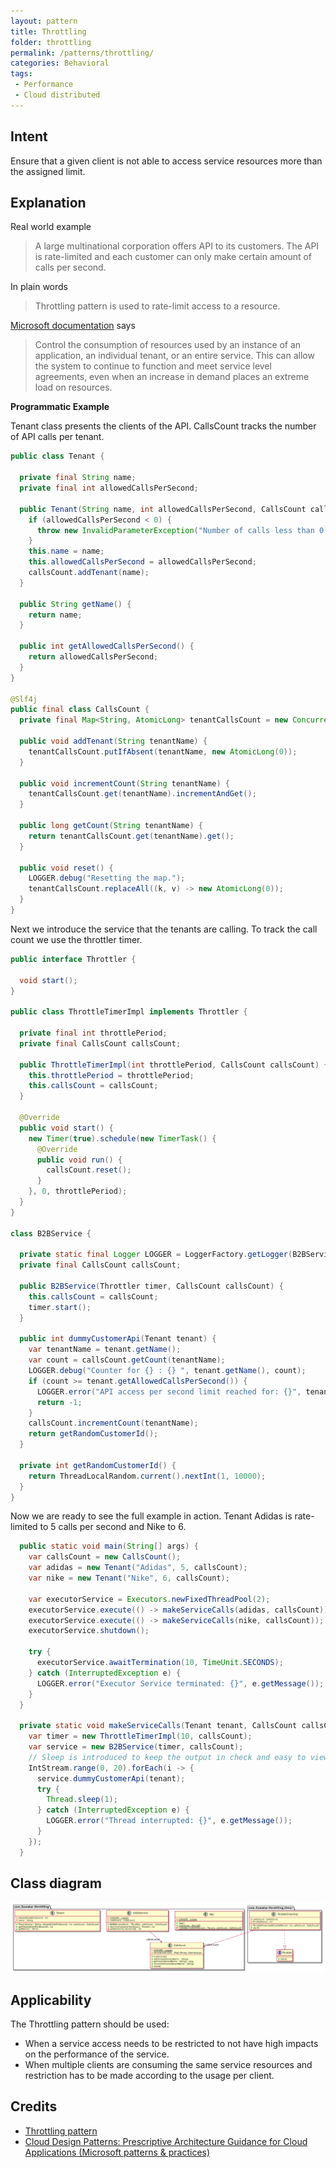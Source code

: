```yaml
---
layout: pattern
title: Throttling
folder: throttling
permalink: /patterns/throttling/
categories: Behavioral
tags:
 - Performance
 - Cloud distributed
---
```


## Intent

Ensure that a given client is not able to access service resources more than the assigned limit.

## Explanation

Real world example

> A large multinational corporation offers API to its customers. The API is rate-limited and each 
> customer can only make certain amount of calls per second.      

In plain words

> Throttling pattern is used to rate-limit access to a resource. 

[Microsoft documentation](https://docs.microsoft.com/en-us/azure/architecture/patterns/throttling) says

> Control the consumption of resources used by an instance of an application, an individual tenant, 
> or an entire service. This can allow the system to continue to function and meet service level 
> agreements, even when an increase in demand places an extreme load on resources.

**Programmatic Example**

Tenant class presents the clients of the API. CallsCount tracks the number of API calls per tenant.

```java
public class Tenant {

  private final String name;
  private final int allowedCallsPerSecond;

  public Tenant(String name, int allowedCallsPerSecond, CallsCount callsCount) {
    if (allowedCallsPerSecond < 0) {
      throw new InvalidParameterException("Number of calls less than 0 not allowed");
    }
    this.name = name;
    this.allowedCallsPerSecond = allowedCallsPerSecond;
    callsCount.addTenant(name);
  }

  public String getName() {
    return name;
  }

  public int getAllowedCallsPerSecond() {
    return allowedCallsPerSecond;
  }
}

@Slf4j
public final class CallsCount {
  private final Map<String, AtomicLong> tenantCallsCount = new ConcurrentHashMap<>();

  public void addTenant(String tenantName) {
    tenantCallsCount.putIfAbsent(tenantName, new AtomicLong(0));
  }

  public void incrementCount(String tenantName) {
    tenantCallsCount.get(tenantName).incrementAndGet();
  }

  public long getCount(String tenantName) {
    return tenantCallsCount.get(tenantName).get();
  }

  public void reset() {
    LOGGER.debug("Resetting the map.");
    tenantCallsCount.replaceAll((k, v) -> new AtomicLong(0));
  }
}
```

Next we introduce the service that the tenants are calling. To track the call count we use the 
throttler timer.

```java
public interface Throttler {

  void start();
}

public class ThrottleTimerImpl implements Throttler {

  private final int throttlePeriod;
  private final CallsCount callsCount;

  public ThrottleTimerImpl(int throttlePeriod, CallsCount callsCount) {
    this.throttlePeriod = throttlePeriod;
    this.callsCount = callsCount;
  }

  @Override
  public void start() {
    new Timer(true).schedule(new TimerTask() {
      @Override
      public void run() {
        callsCount.reset();
      }
    }, 0, throttlePeriod);
  }
}

class B2BService {

  private static final Logger LOGGER = LoggerFactory.getLogger(B2BService.class);
  private final CallsCount callsCount;

  public B2BService(Throttler timer, CallsCount callsCount) {
    this.callsCount = callsCount;
    timer.start();
  }

  public int dummyCustomerApi(Tenant tenant) {
    var tenantName = tenant.getName();
    var count = callsCount.getCount(tenantName);
    LOGGER.debug("Counter for {} : {} ", tenant.getName(), count);
    if (count >= tenant.getAllowedCallsPerSecond()) {
      LOGGER.error("API access per second limit reached for: {}", tenantName);
      return -1;
    }
    callsCount.incrementCount(tenantName);
    return getRandomCustomerId();
  }

  private int getRandomCustomerId() {
    return ThreadLocalRandom.current().nextInt(1, 10000);
  }
}
```

Now we are ready to see the full example in action. Tenant Adidas is rate-limited to 5 calls per 
second and Nike to 6.

```java
  public static void main(String[] args) {
    var callsCount = new CallsCount();
    var adidas = new Tenant("Adidas", 5, callsCount);
    var nike = new Tenant("Nike", 6, callsCount);

    var executorService = Executors.newFixedThreadPool(2);
    executorService.execute(() -> makeServiceCalls(adidas, callsCount));
    executorService.execute(() -> makeServiceCalls(nike, callsCount));
    executorService.shutdown();
    
    try {
      executorService.awaitTermination(10, TimeUnit.SECONDS);
    } catch (InterruptedException e) {
      LOGGER.error("Executor Service terminated: {}", e.getMessage());
    }
  }

  private static void makeServiceCalls(Tenant tenant, CallsCount callsCount) {
    var timer = new ThrottleTimerImpl(10, callsCount);
    var service = new B2BService(timer, callsCount);
    // Sleep is introduced to keep the output in check and easy to view and analyze the results.
    IntStream.range(0, 20).forEach(i -> {
      service.dummyCustomerApi(tenant);
      try {
        Thread.sleep(1);
      } catch (InterruptedException e) {
        LOGGER.error("Thread interrupted: {}", e.getMessage());
      }
    });
  }
```


## Class diagram

![alt text](./etc/throttling_urm.png "Throttling pattern class diagram")

## Applicability

The Throttling pattern should be used:

* When a service access needs to be restricted to not have high impacts on the performance of the service.
* When multiple clients are consuming the same service resources and restriction has to be made according to the usage per client.

## Credits

* [Throttling pattern](https://docs.microsoft.com/en-us/azure/architecture/patterns/throttling)
* [Cloud Design Patterns: Prescriptive Architecture Guidance for Cloud Applications (Microsoft patterns & practices)](https://www.amazon.com/gp/product/B00ITGHBBS/ref=as_li_qf_asin_il_tl?ie=UTF8&tag=javadesignpat-20&creative=9325&linkCode=as2&creativeASIN=B00ITGHBBS&linkId=12aacdd0cec04f372e7152689525631a)
